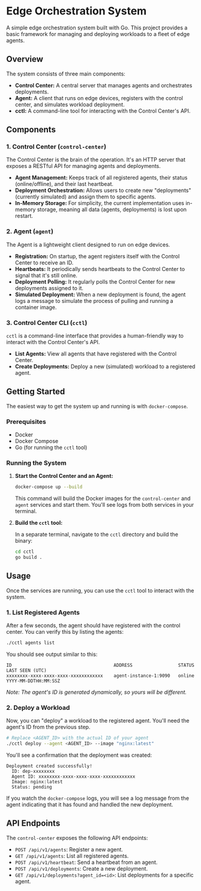 # Edge Orchestration System

A simple edge orchestration system built with Go. This project provides a basic framework for managing and deploying workloads to a fleet of edge agents.

## Overview

The system consists of three main components:
-   **Control Center:** A central server that manages agents and orchestrates deployments.
-   **Agent:** A client that runs on edge devices, registers with the control center, and simulates workload deployment.
-   **cctl:** A command-line tool for interacting with the Control Center's API.

## Components

### 1. Control Center (`control-center`)

The Control Center is the brain of the operation. It's an HTTP server that exposes a RESTful API for managing agents and deployments.

-   **Agent Management:** Keeps track of all registered agents, their status (online/offline), and their last heartbeat.
-   **Deployment Orchestration:** Allows users to create new "deployments" (currently simulated) and assign them to specific agents.
-   **In-Memory Storage:** For simplicity, the current implementation uses in-memory storage, meaning all data (agents, deployments) is lost upon restart.

### 2. Agent (`agent`)

The Agent is a lightweight client designed to run on edge devices.

-   **Registration:** On startup, the agent registers itself with the Control Center to receive an ID.
-   **Heartbeats:** It periodically sends heartbeats to the Control Center to signal that it's still online.
-   **Deployment Polling:** It regularly polls the Control Center for new deployments assigned to it.
-   **Simulated Deployment:** When a new deployment is found, the agent logs a message to simulate the process of pulling and running a container image.

### 3. Control Center CLI (`cctl`)

`cctl` is a command-line interface that provides a human-friendly way to interact with the Control Center's API.

-   **List Agents:** View all agents that have registered with the Control Center.
-   **Create Deployments:** Deploy a new (simulated) workload to a registered agent.

## Getting Started

The easiest way to get the system up and running is with `docker-compose`.

### Prerequisites

-   Docker
-   Docker Compose
-   Go (for running the `cctl` tool)

### Running the System

1.  **Start the Control Center and an Agent:**

    ```bash
    docker-compose up --build
    ```

    This command will build the Docker images for the `control-center` and `agent` services and start them. You'll see logs from both services in your terminal.

2.  **Build the `cctl` tool:**

    In a separate terminal, navigate to the `cctl` directory and build the binary:

    ```bash
    cd cctl
    go build .
    ```

## Usage

Once the services are running, you can use the `cctl` tool to interact with the system.

### 1. List Registered Agents

After a few seconds, the agent should have registered with the control center. You can verify this by listing the agents:

```bash
./cctl agents list
```

You should see output similar to this:

```
ID                                      ADDRESS                 STATUS    LAST SEEN (UTC)
xxxxxxxx-xxxx-xxxx-xxxx-xxxxxxxxxxxx    agent-instance-1:9090   online    YYYY-MM-DDTHH:MM:SSZ
```

*Note: The agent's ID is generated dynamically, so yours will be different.*

### 2. Deploy a Workload

Now, you can "deploy" a workload to the registered agent. You'll need the agent's ID from the previous step.

```bash
# Replace <AGENT_ID> with the actual ID of your agent
./cctl deploy --agent <AGENT_ID> --image "nginx:latest"
```

You'll see a confirmation that the deployment was created:

```
Deployment created successfully!
  ID: dep-xxxxxxxx
  Agent ID: xxxxxxxx-xxxx-xxxx-xxxx-xxxxxxxxxxxx
  Image: nginx:latest
  Status: pending
```

If you watch the `docker-compose` logs, you will see a log message from the agent indicating that it has found and handled the new deployment.

## API Endpoints

The `control-center` exposes the following API endpoints:

-   `POST /api/v1/agents`: Register a new agent.
-   `GET /api/v1/agents`: List all registered agents.
-   `POST /api/v1/heartbeat`: Send a heartbeat from an agent.
-   `POST /api/v1/deployments`: Create a new deployment.
-   `GET /api/v1/deployments?agent_id=<id>`: List deployments for a specific agent.

